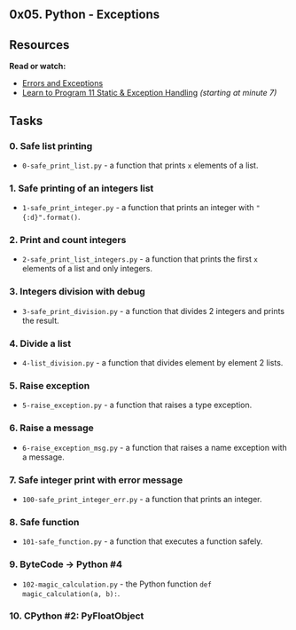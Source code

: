 ## 0x05. Python - Exceptions
## Resources
**Read or watch:**
- [Errors and Exceptions](https://intranet.alxswe.com/rltoken/Yj7sDOzmKwICSHr7WEAW3A)
- [Learn to Program 11 Static & Exception Handling](https://intranet.alxswe.com/rltoken/xASzXarhF1sBhzYkJ14LvQ) *(starting at minute 7)*
## Tasks
### 0. Safe list printing
- `0-safe_print_list.py` - a function that prints `x` elements of a list.
### 1. Safe printing of an integers list
- `1-safe_print_integer.py` - a function that prints an integer with `"{:d}".format()`.
### 2. Print and count integers
- `2-safe_print_list_integers.py` - a function that prints the first `x` elements of a list and only integers.
### 3. Integers division with debug
- `3-safe_print_division.py` - a function that divides 2 integers and prints the result.
### 4. Divide a list
- `4-list_division.py` - a function that divides element by element 2 lists.
### 5. Raise exception
- `5-raise_exception.py` - a function that raises a type exception.
### 6. Raise a message
- `6-raise_exception_msg.py` - a function that raises a name exception with a message.
### 7. Safe integer print with error message
- `100-safe_print_integer_err.py` - a function that prints an integer.
### 8. Safe function
- `101-safe_function.py` - a function that executes a function safely.
### 9. ByteCode -> Python #4
- `102-magic_calculation.py` - the Python function `def magic_calculation(a, b):`.
### 10. CPython #2: PyFloatObject
